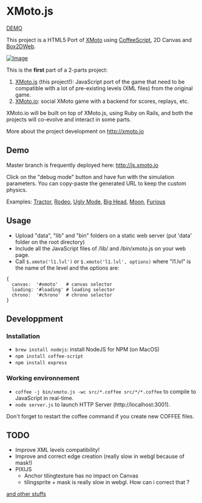 XMoto.js
========

[DEMO](http://js.xmoto.io)

This project is a HTML5 Port of [XMoto](http://xmoto.tuxfamily.org/) using [CoffeeScript](http://coffeescript.org), 2D Canvas and [Box2DWeb](https://code.google.com/p/box2dweb/).

[![Image](http://js.xmoto.io/image.jpg)](http://js.xmoto.io)

This is the **first** part of a 2-parts project:
 1. [XMoto.js](https://github.com/MichaelHoste/xmoto.js) (this project!): JavaScript port of the game that need to be compatible with a lot of pre-existing levels (XML files) from the original game.
 2. [XMoto.io](https://github.com/MichaelHoste/xmoto.io): social XMoto game with a backend for scores, replays, etc.

XMoto.io will be built on top of XMoto.js, using Ruby on Rails, and both the projects will co-evolve and interact in some parts.
<!-- XMoto.js will take some informations like replays from DOM and JS options, and it will call a route with replay when a player finished a level). -->

More about the project development on http://xmoto.io

## Demo

Master branch is frequently deployed here: http://js.xmoto.io

Click on the "debug mode" button and have fun with the simulation parameters. You can copy-paste the generated URL to keep the custom physics.

Examples: [Tractor](http://js.xmoto.io/?level=1010&debug=false&left_wheel.radius=0.55),
[Rodeo](http://js.xmoto.io/?level=1010&debug=false&ground.restitution=1.5&left_suspension.lower_translation=-0.5&left_suspension.upper_translation=0.5&left_suspension.back_force=6&left_suspension.rigidity=2&right_suspension.lower_translation=-0.5&right_suspension.upper_translation=0.5&right_suspension.back_force=6&right_suspension.rigidity=1),
[Ugly Mode](http://js.xmoto.io/?level=1010&debug=true),
[Big Head](http://js.xmoto.io/?level=1010&debug=true&head.radius=0.7),
[Moon](http://js.xmoto.io/?level=1010&debug=false&gravity=5),
[Furious](http://js.xmoto.io/?level=1010&debug=false&moto_acceleration=40&biker_force=10&max_moto_speed=110&gravity=25&left_wheel.friction=10&ground.friction=3)

## Usage

 * Upload "data", "lib" and "bin" folders on a static web server (put 'data' folder on the root directory)
 * Include all the JavaScript files of /lib/ and /bin/xmoto.js on your web page.
 * Call ```$.xmoto('l1.lvl')``` or ```$.xmoto('l1.lvl', options)``` where "l1.lvl" is the name of the level and the options are:

```
{
  canvas:  '#xmoto'   # canvas selector
  loading: '#loading' # loading selector
  chrono:  '#chrono'  # chrono selector
}
```

## Developpment

### Installation

 * ```brew install nodejs```: install NodeJS for NPM (on MacOS)
 * ```npm install coffee-script```
 * ```npm install express```

### Working environnement

 * ```coffee -j bin/xmoto.js -wc src/*.coffee src/*/*.coffee``` to compile to JavaScript in real-time.
 * ```node server.js``` to launch HTTP Server (http://localhost:3001).

Don't forget to restart the coffee command if you create new COFFEE files.

## TODO

* Improve XML levels compatibility!
* Improve and correct edge creation (really slow in webgl because of mask!)
* PIXIJS
  * Anchor tilingtexture has no impact on Canvas
  * tilingsprite + mask is really slow in webgl. How can i correct that ?

[and other stuffs](https://github.com/MichaelHoste/xmoto.js/issues)
